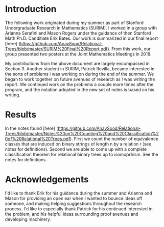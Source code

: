 # Introduction

The following work originated during my summer as part of Stanford Undergraduate Research in Mathematics (SURIM). I worked in a group with Arianna Serafini and Mason Rogers under the guidance of then Stanford Math Ph.D. Canditiate Erik Bates. Our work is summarized in our final report [here] (https://github.com/AnavSood/Relational-Trees/blob/master/SURIM%20Final%20Report.pdf). From this work, our group presented two posters at the Joint Mathematics Meetings in 2018.

My contributions from the above document are largely encompassed in Section 3. Another student in SURIM, Patrick Revilla, became interested in the sorts of problems I was working on during the end of the summer. We began to work together on future avenues of research as I was writing the report. We continued work on the problems a couple more times after the program, and the notation adopted in the new set of notes is based on his writing. 

# Results

In the notes found [here] (https://github.com/AnavSood/Relational-Trees/blob/master/Notes%20on%20Counting%20and%20Classification%20of%20Relational%20Trees.pdf). First we count the number of equivalence classes that are induced on binary strings of length n by a relation r (see notes for definitions). Second we are able to come up with a complete classification theorem for relational binary trees up to isomoprhism. See the notes for definitions. 

# Acknowledgements

I'd like to thank Erik for his guidance during the summer and Arianna and Mason for providing an open ear when I wanted to bounce ideas off someone, and making helping suggestions throughout the research process. I'd like to especially thank Patrick for his continued interested in the problem, and his helpful ideas surrounding proof avenues and developing machinery. 
